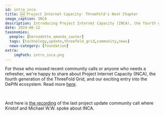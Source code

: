```yaml
---
id: intro_inca
title: 🆕 Project Internet Capacity- ThreeFold's Next Chapter  
image_caption: INCA
description: Introducing Project Internet Capacity (INCA), the fourth generation of ThreeFold's Grid, and our exciting entry into the DePIN ecosystem.
date: 2024-06-12
taxonomies:
  people: [bernadette_amanda_caster]
  tags: [technology,update,threefold_grid,community,news]
  news-category: [foundation]
extra:
    imgPath: intro_inca.png
---
```


For those who missed recent community calls or anyone who needs a refresher, we're happy to share about Project Internet Capacity (INCA), the fourth generation of the ThreeFold Grid, and our exciting entry into the DePIN ecosystem. Read more [here](https://www.threefold.io/blog/introducing-project-inca/).

<br/>

And here is [the recording](https://youtu.be/tXELhKk9RYg?si=4uixrRThquj_-Rmb) of the last project update community call where Kristof and Michael W.W. spoke about INCA.
